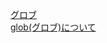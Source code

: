 [グロブ](https://ja.wikipedia.org/wiki/%E3%82%B0%E3%83%AD%E3%83%96)<br/>
[glob(グロブ)について](https://qiita.com/ingktds/items/b28792c559d774b76a87)<br/>
